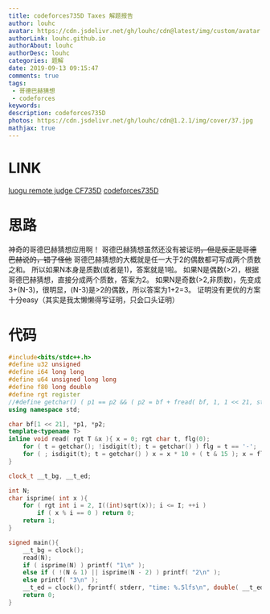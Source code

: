 ```yaml
---
title: codeforces735D Taxes 解题报告
author: louhc
avatar: https://cdn.jsdelivr.net/gh/louhc/cdn@latest/img/custom/avatar.jpg
authorLink: louhc.github.io
authorAbout: louhc
authorDesc: louhc
categories: 题解
date: 2019-09-13 09:15:47
comments: true
tags:
 - 哥德巴赫猜想
 - codeforces
keywords: 
description: codeforces735D
photos: https://cdn.jsdelivr.net/gh/louhc/cdn@1.2.1/img/cover/37.jpg
mathjax: true
---
```


# LINK

[luogu remote judge CF735D](https://www.luogu.com.cn/problem/CF735D)
[codeforces735D](http://codeforces.com/problemset/problem/735/D)

# 思路

神奇的哥德巴赫猜想应用啊！
哥德巴赫猜想虽然还没有被证明~~，但是反正是哥德巴赫说的，错了怪他~~
哥德巴赫猜想的大概就是任一大于2的偶数都可写成两个质数之和。
所以如果N本身是质数(或者是1)，答案就是1啦。
如果N是偶数(>2)，根据哥德巴赫猜想，直接分成两个质数，答案为2。
如果N是奇数(>2,非质数)，先变成3+(N-3)，很明显，(N-3)是>2的偶数，所以答案为1+2=3。
证明没有更优的方案十分easy（其实是我太懒懒得写证明，只会口头证明）

# 代码

```cpp
#include<bits/stdc++.h>
#define u32 unsigned
#define i64 long long
#define u64 unsigned long long
#define f80 long double
#define rgt register
//#define getchar() ( p1 == p2 && ( p2 = bf + fread( bf, 1, 1 << 21, stdin ), p1 = bf ) == p2 ? EOF : *p1++ )
using namespace std;

char bf[1 << 21], *p1, *p2;
template<typename T>
inline void read( rgt T &x ){ x = 0; rgt char t, flg(0);
	for ( t = getchar(); !isdigit(t); t = getchar() ) flg = t == '-';
	for ( ; isdigit(t); t = getchar() ) x = x * 10 + ( t & 15 ); x = flg ? -x : x;
}

clock_t __t_bg, __t_ed;

int N;
char isprime( int x ){
	for ( rgt int i = 2, I((int)sqrt(x)); i <= I; ++i )
		if ( x % i == 0 ) return 0;
	return 1;
}

signed main(){
	__t_bg = clock();
	read(N);
	if ( isprime(N) ) printf( "1\n" );
	else if ( !(N & 1) || isprime(N - 2) ) printf( "2\n" );
	else printf( "3\n" );
	__t_ed = clock(), fprintf( stderr, "time: %.5lfs\n", double( __t_ed - __t_bg ) / CLOCKS_PER_SEC );
	return 0;
}
```